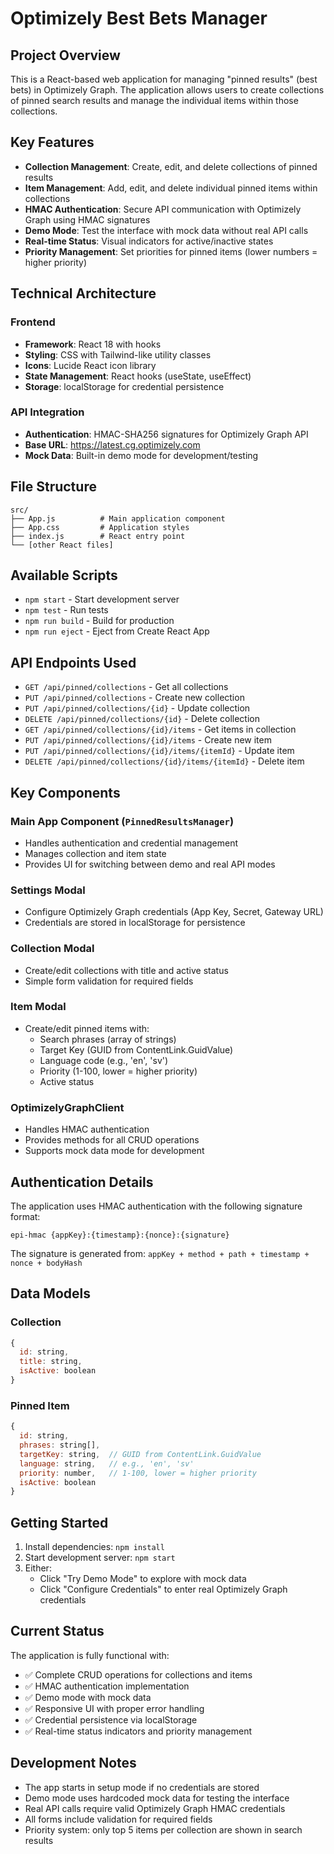 # Optimizely Best Bets Manager

## Project Overview
This is a React-based web application for managing "pinned results" (best bets) in Optimizely Graph. The application allows users to create collections of pinned search results and manage the individual items within those collections.

## Key Features
- **Collection Management**: Create, edit, and delete collections of pinned results
- **Item Management**: Add, edit, and delete individual pinned items within collections
- **HMAC Authentication**: Secure API communication with Optimizely Graph using HMAC signatures
- **Demo Mode**: Test the interface with mock data without real API calls
- **Real-time Status**: Visual indicators for active/inactive states
- **Priority Management**: Set priorities for pinned items (lower numbers = higher priority)

## Technical Architecture

### Frontend
- **Framework**: React 18 with hooks
- **Styling**: CSS with Tailwind-like utility classes
- **Icons**: Lucide React icon library
- **State Management**: React hooks (useState, useEffect)
- **Storage**: localStorage for credential persistence

### API Integration
- **Authentication**: HMAC-SHA256 signatures for Optimizely Graph API
- **Base URL**: https://latest.cg.optimizely.com
- **Mock Data**: Built-in demo mode for development/testing

## File Structure
```
src/
├── App.js          # Main application component
├── App.css         # Application styles
├── index.js        # React entry point
└── [other React files]
```

## Available Scripts
- `npm start` - Start development server
- `npm test` - Run tests
- `npm run build` - Build for production
- `npm run eject` - Eject from Create React App

## API Endpoints Used
- `GET /api/pinned/collections` - Get all collections
- `PUT /api/pinned/collections` - Create new collection
- `PUT /api/pinned/collections/{id}` - Update collection
- `DELETE /api/pinned/collections/{id}` - Delete collection
- `GET /api/pinned/collections/{id}/items` - Get items in collection
- `PUT /api/pinned/collections/{id}/items` - Create new item
- `PUT /api/pinned/collections/{id}/items/{itemId}` - Update item
- `DELETE /api/pinned/collections/{id}/items/{itemId}` - Delete item

## Key Components

### Main App Component (`PinnedResultsManager`)
- Handles authentication and credential management
- Manages collection and item state
- Provides UI for switching between demo and real API modes

### Settings Modal
- Configure Optimizely Graph credentials (App Key, Secret, Gateway URL)
- Credentials are stored in localStorage for persistence

### Collection Modal
- Create/edit collections with title and active status
- Simple form validation for required fields

### Item Modal
- Create/edit pinned items with:
  - Search phrases (array of strings)
  - Target Key (GUID from ContentLink.GuidValue)
  - Language code (e.g., 'en', 'sv')
  - Priority (1-100, lower = higher priority)
  - Active status

### OptimizelyGraphClient
- Handles HMAC authentication
- Provides methods for all CRUD operations
- Supports mock data mode for development

## Authentication Details
The application uses HMAC authentication with the following signature format:
```
epi-hmac {appKey}:{timestamp}:{nonce}:{signature}
```

The signature is generated from: `appKey + method + path + timestamp + nonce + bodyHash`

## Data Models

### Collection
```javascript
{
  id: string,
  title: string,
  isActive: boolean
}
```

### Pinned Item
```javascript
{
  id: string,
  phrases: string[],
  targetKey: string,  // GUID from ContentLink.GuidValue
  language: string,   // e.g., 'en', 'sv'
  priority: number,   // 1-100, lower = higher priority
  isActive: boolean
}
```

## Getting Started
1. Install dependencies: `npm install`
2. Start development server: `npm start`
3. Either:
   - Click "Try Demo Mode" to explore with mock data
   - Click "Configure Credentials" to enter real Optimizely Graph credentials

## Current Status
The application is fully functional with:
- ✅ Complete CRUD operations for collections and items
- ✅ HMAC authentication implementation
- ✅ Demo mode with mock data
- ✅ Responsive UI with proper error handling
- ✅ Credential persistence via localStorage
- ✅ Real-time status indicators and priority management

## Development Notes
- The app starts in setup mode if no credentials are stored
- Demo mode uses hardcoded mock data for testing the interface
- Real API calls require valid Optimizely Graph HMAC credentials
- All forms include validation for required fields
- Priority system: only top 5 items per collection are shown in search results